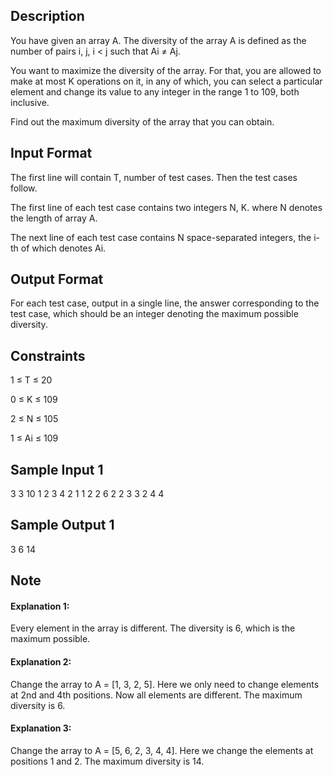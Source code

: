 ## Description

You have given an array A. The diversity of the array A is defined as the number of pairs i, j, i < j such that Ai ≠ Aj.

You want to maximize the diversity of the array. For that, you are allowed to make at most K operations on it, in any of which, you can select a particular element and change its value to any integer in the range 1 to 109, both inclusive.

Find out the maximum diversity of the array that you can obtain.

## Input Format

The first line will contain T, number of test cases. Then the test cases follow.

The first line of each test case contains two integers N, K. where N denotes the length of array A.

The next line of each test case contains N space-separated integers, the i-th of which denotes Ai.

## Output Format

For each test case, output in a single line, the answer corresponding to the test case, which should be an integer denoting the maximum possible diversity.

## Constraints

1 ≤ T ≤ 20

0 ≤ K ≤ 109

2 ≤ N ≤ 105

1 ≤ Ai ≤ 109

## Sample Input 1


3
3 10
1 2 3
4 2
1 1 2 2
6 2
2 3 3 2 4 4

## Sample Output 1


3
6
14

## Note

#### Explanation 1:
Every element in the array is different. The diversity is 6, which is the maximum possible.

#### Explanation 2:
Change the array to A = [1, 3, 2, 5]. Here we only need to change elements at 2nd and 4th positions. Now all elements are different.
The maximum diversity is 6.

#### Explanation 3:
Change the array to A = [5, 6, 2, 3, 4, 4]. Here we change the elements at positions 1 and 2. The maximum diversity is 14.